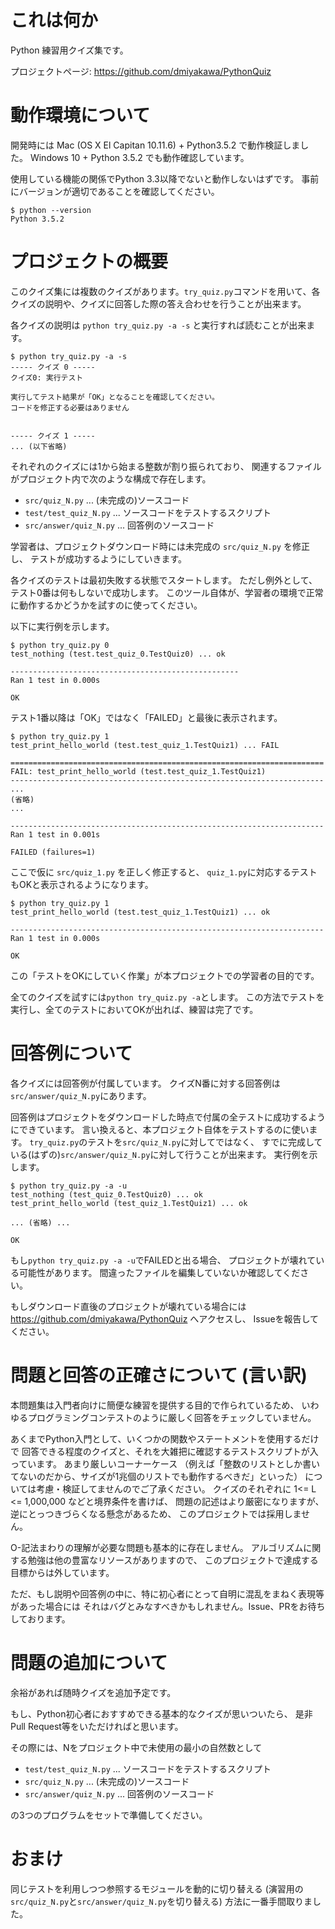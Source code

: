 # これは何か

Python 練習用クイズ集です。

プロジェクトページ: https://github.com/dmiyakawa/PythonQuiz


# 動作環境について

開発時には Mac (OS X El Capitan 10.11.6) + Python3.5.2 で動作検証しました。
Windows 10 + Python 3.5.2 でも動作確認しています。

使用している機能の関係でPython 3.3以降でないと動作しないはずです。
事前にバージョンが適切であることを確認してください。

    $ python --version
    Python 3.5.2


# プロジェクトの概要

このクイズ集には複数のクイズがあります。```try_quiz.py```コマンドを用いて、各クイズの説明や、クイズに回答した際の答え合わせを行うことが出来ます。

各クイズの説明は ```python try_quiz.py -a -s``` と実行すれば読むことが出来ます。

    $ python try_quiz.py -a -s
    ----- クイズ 0 -----
    クイズ0: 実行テスト
    
    実行してテスト結果が「OK」となることを確認してください。
    コードを修正する必要はありません
    
    
    ----- クイズ 1 -----
    ... (以下省略)


それぞれのクイズには1から始まる整数が割り振られており、
関連するファイルがプロジェクト内で次のような構成で存在します。

* ```src/quiz_N.py``` ... (未完成の)ソースコード
* ```test/test_quiz_N.py``` ... ソースコードをテストするスクリプト
* ```src/answer/quiz_N.py``` ... 回答例のソースコード

学習者は、プロジェクトダウンロード時には未完成の ```src/quiz_N.py``` を修正し、
テストが成功するようにしていきます。

各クイズのテストは最初失敗する状態でスタートします。
ただし例外として、テスト0番は何もしないで成功します。
このツール自体が、学習者の環境で正常に動作するかどうかを試すのに使ってください。

以下に実行例を示します。

    $ python try_quiz.py 0
    test_nothing (test.test_quiz_0.TestQuiz0) ... ok

    ---------------------------------------------------
    Ran 1 test in 0.000s

    OK

テスト1番以降は「OK」ではなく「FAILED」と最後に表示されます。


    $ python try_quiz.py 1
    test_print_hello_world (test.test_quiz_1.TestQuiz1) ... FAIL
    
    ======================================================================
    FAIL: test_print_hello_world (test.test_quiz_1.TestQuiz1)
    ----------------------------------------------------------------------
    ...
    (省略)
    ...
    
    ----------------------------------------------------------------------
    Ran 1 test in 0.001s
    
    FAILED (failures=1)

ここで仮に ```src/quiz_1.py``` を正しく修正すると、
```quiz_1.py```に対応するテストもOKと表示されるようになります。

    $ python try_quiz.py 1
    test_print_hello_world (test.test_quiz_1.TestQuiz1) ... ok
    
    ----------------------------------------------------------------------
    Ran 1 test in 0.000s
    
    OK

この「テストをOKにしていく作業」が本プロジェクトでの学習者の目的です。

全てのクイズを試すには```python try_quiz.py -a```とします。
この方法でテストを実行し、全てのテストにおいてOKが出れば、練習は完了です。


# 回答例について

各クイズには回答例が付属しています。
クイズN番に対する回答例は```src/answer/quiz_N.py```にあります。

回答例はプロジェクトをダウンロードした時点で付属の全テストに成功するようにできています。
言い換えると、本プロジェクト自体をテストするのに使います。
```try_quiz.py```のテストを```src/quiz_N.py```に対してではなく、
すでに完成している(はずの)```src/answer/quiz_N.py```に対して行うことが出来ます。
実行例を示します。

    $ python try_quiz.py -a -u
    test_nothing (test_quiz_0.TestQuiz0) ... ok
    test_print_hello_world (test_quiz_1.TestQuiz1) ... ok

    ... (省略) ...
    
    OK

もし```python try_quiz.py -a -u```でFAILEDと出る場合、
プロジェクトが壊れている可能性があります。
間違ったファイルを編集していないか確認してください。

もしダウンロード直後のプロジェクトが壊れている場合には
https://github.com/dmiyakawa/PythonQuiz へアクセスし、
Issueを報告してください。


# 問題と回答の正確さについて (言い訳)

本問題集は入門者向けに簡便な練習を提供する目的で作られているため、
いわゆるプログラミングコンテストのように厳しく回答をチェックしていません。

あくまでPython入門として、いくつかの関数やステートメントを使用するだけで
回答できる程度のクイズと、それを大雑把に確認するテストスクリプトが入っています。
あまり厳しいコーナーケース
（例えば「整数のリストとしか書いてないのだから、サイズが1兆個のリストでも動作するべきだ」といった）
については考慮・検証してませんのでご了承ください。
クイズのそれぞれに 1<= L <= 1,000,000 などと境界条件を書けば、
問題の記述はより厳密になりますが、逆にとっつきづらくなる懸念があるため、
このプロジェクトでは採用しません。

O-記法まわりの理解が必要な問題も基本的に存在しません。
アルゴリズムに関する勉強は他の豊富なリソースがありますので、
このプロジェクトで達成する目標からは外しています。

ただ、もし説明や回答例の中に、特に初心者にとって自明に混乱をまねく表現等があった場合には
それはバグとみなすべきかもしれません。Issue、PRをお待ちしております。


# 問題の追加について

余裕があれば随時クイズを追加予定です。

もし、Python初心者におすすめできる基本的なクイズが思いついたら、
是非Pull Request等をいただければと思います。

その際には、Nをプロジェクト中で未使用の最小の自然数として

* ```test/test_quiz_N.py``` ... ソースコードをテストするスクリプト
* ```src/quiz_N.py``` ... (未完成の)ソースコード
* ```src/answer/quiz_N.py``` ... 回答例のソースコード

の3つのプログラムをセットで準備してください。


# おまけ

同じテストを利用しつつ参照するモジュールを動的に切り替える
(演習用の```src/quiz_N.py```と```src/answer/quiz_N.py```を切り替える)
方法に一番手間取りました。


